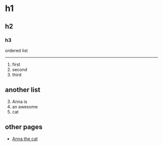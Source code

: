 # h1
## h2
### h3
ordered list
***
1. first
2. second
3. third

another list
---
3. Anna is
2. an awesome
1. cat
## other pages
- [Anna the cat](https://drewskerdoodle.github.io/Annathecat)


